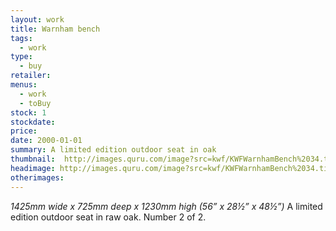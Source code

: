 ```yaml
---
layout: work
title: Warnham bench
tags:
  - work
type:
  - buy
retailer:  
menus:
  - work
  - toBuy
stock: 1
stockdate:
price:
date: 2000-01-01
summary: A limited edition outdoor seat in oak
thumbnail:  http://images.quru.com/image?src=kwf/KWFWarnhamBench%2034.tif&width=175&height=175&fill=auto
headimage: http://images.quru.com/image?src=kwf/KWFWarnhamBench%2034.tif
otherimages:
---
```

_1425mm wide x 725mm deep x 1230mm high (56” x 28&frac12;” x 48&frac12;”)_
A limited edition outdoor seat in raw oak. Number 2 of 2.
